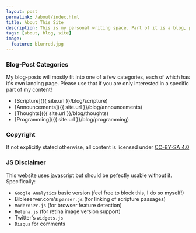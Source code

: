 ```yaml
---
layout: post
permalink: /about/index.html
title: About This Site
description: This is my personal writing space. Part of it is a blog, part of it will probably end up being random pages about whatever interests me. It's clean, it's beautiful, I like it a lot!
tags: [about, blog, site]
image:
  feature: blurred.jpg
---
```


### Blog-Post Categories

My blog-posts will mostly fit into one of a few categories, each of which has it's own landing page. Please use that if you are only interested in a specific part of my content!

* [Scripture]({{ site.url }}/blog/scripture)
* [Announcements]({{ site.url }}/blog/announcements)
* [Thoughts]({{ site.url }}/blog/thoughts)
* [Programming]({{ site.url }}/blog/programming)

### Copyright
If not explicitly stated otherwise, all content is licensed under [CC-BY-SA 4.0](http://creativecommons.org/licenses/by-sa/4.0/)

### JS Disclaimer
This website uses javascript but should be pefectly usable without it. Specifically:

* `Google Analytics` basic version (feel free to block this, I do so myself!)
* Bibleserver.com's `parser.js` (for linking of scripture passages)
* `Modernizr.js` (for browser feature detection)
* `Retina.js` (for retina image version support)
* Twitter's `widgets.js`
* `Disqus` for comments
